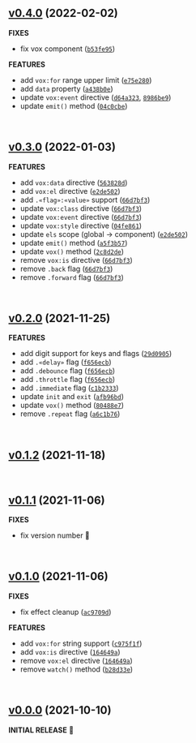 ## [v0.4.0](https://github.com/voxjs/vox/releases/tag/v0.4.0) (2022-02-02)

**FIXES**

* fix vox component ([`b53fe95`](https://github.com/voxjs/vox/commit/b53fe9579763bf7b0a90470612472e014852ca7a))

**FEATURES**

* add `vox:for` range upper limit ([`e75e280`](https://github.com/voxjs/vox/commit/e75e2806d45080c33f6716ba4ce078c087ddd74f))
* add `data` property ([`a438b0e`](https://github.com/voxjs/vox/commit/a438b0e38d0d9a8c21f55e5b7c5f90f6a129a17d))
* update `vox:event` directive ([`d64a323`](https://github.com/voxjs/vox/commit/d64a323394b211c50f415753576b1f81cedc0bb1), [`8986be9`](https://github.com/voxjs/vox/commit/8986be9846a180e8b5b7ce418739c9d3581f2e7b))
* update `emit()` method ([`04c0cbe`](https://github.com/voxjs/vox/commit/04c0cbe7df13a23d6d8736ce7f519cb3a51a7454))

&#8206;

## [v0.3.0](https://github.com/voxjs/vox/releases/tag/v0.3.0) (2022-01-03)

**FEATURES**

* add `vox:data` directive ([`563828d`](https://github.com/voxjs/vox/commit/563828dd1b220a4d7f1f1062081419181c713ba2))
* add `vox:el` directive ([`e2de502`](https://github.com/voxjs/vox/commit/e2de5024f226ae9792b7280656ee103c79c030b7))
* add `.«flag»:«value»` support ([`66d7bf3`](https://github.com/voxjs/vox/commit/66d7bf367fff009d1cdf68cf13b665098fe27ae9))
* update `vox:class` directive ([`66d7bf3`](https://github.com/voxjs/vox/commit/66d7bf367fff009d1cdf68cf13b665098fe27ae9))
* update `vox:event` directive ([`66d7bf3`](https://github.com/voxjs/vox/commit/66d7bf367fff009d1cdf68cf13b665098fe27ae9))
* update `vox:style` directive ([`04fe861`](https://github.com/voxjs/vox/commit/04fe8615c345671a415ee8cde16e837bf09b5418))
* update `els` scope (global &#8594; component) ([`e2de502`](https://github.com/voxjs/vox/commit/e2de5024f226ae9792b7280656ee103c79c030b7))
* update `emit()` method ([`a5f3b57`](https://github.com/voxjs/vox/commit/a5f3b571decedc635ac09ce7398db16ca50c9649))
* update `vox()` method ([`2c8d2de`](https://github.com/voxjs/vox/commit/2c8d2de9dd80f0ec3dc586613584cf908cb232db))
* remove `vox:is` directive ([`66d7bf3`](https://github.com/voxjs/vox/commit/66d7bf367fff009d1cdf68cf13b665098fe27ae9))
* remove `.back` flag ([`66d7bf3`](https://github.com/voxjs/vox/commit/66d7bf367fff009d1cdf68cf13b665098fe27ae9))
* remove `.forward` flag ([`66d7bf3`](https://github.com/voxjs/vox/commit/66d7bf367fff009d1cdf68cf13b665098fe27ae9))

&#8206;

## [v0.2.0](https://github.com/voxjs/vox/releases/tag/v0.2.0) (2021-11-25)

**FEATURES**

* add digit support for keys and flags ([`29d0905`](https://github.com/voxjs/vox/commit/29d09056d554aefee0f20b0353199aebb6620030))
* add `.«delay»` flag ([`f656ecb`](https://github.com/voxjs/vox/commit/f656ecbd3ae1ca56503a027f046c235277604e1e))
* add `.debounce` flag ([`f656ecb`](https://github.com/voxjs/vox/commit/f656ecbd3ae1ca56503a027f046c235277604e1e))
* add `.throttle` flag ([`f656ecb`](https://github.com/voxjs/vox/commit/f656ecbd3ae1ca56503a027f046c235277604e1e))
* add `.immediate` flag ([`c1b2333`](https://github.com/voxjs/vox/commit/c1b23335067a0651358bf006db2411ab38e4b794))
* update `init` and `exit` ([`afb96bd`](https://github.com/voxjs/vox/commit/afb96bda716f6d68ed71d94dc8b79bbba28d973f))
* update `vox()` method ([`80488e7`](https://github.com/voxjs/vox/commit/80488e7662296a597861857a2c06a155c0b318fd))
* remove `.repeat` flag ([`a6c1b76`](https://github.com/voxjs/vox/commit/a6c1b767b1cadd0a7a2eb081c3bd77cdef288704))

&#8206;

## [v0.1.2](https://github.com/voxjs/vox/releases/tag/v0.1.2) (2021-11-18)

&#8206;

## [v0.1.1](https://github.com/voxjs/vox/releases/tag/v0.1.1) (2021-11-06)

**FIXES**

* fix version number 💩

&#8206;

## [v0.1.0](https://github.com/voxjs/vox/releases/tag/v0.1.0) (2021-11-06)

**FIXES**

* fix effect cleanup ([`ac9709d`](https://github.com/voxjs/vox/commit/ac9709db8245293d3bd071885cccc85d2edf5b73))

**FEATURES**

* add `vox:for` string support ([`c975f1f`](https://github.com/voxjs/vox/commit/c975f1f7e6e16f50c32a055407bf50d5c4a339de))
* add `vox:is` directive ([`164649a`](https://github.com/voxjs/vox/commit/164649a1744d647896585eb57c24cefafba687e7))
* remove `vox:el` directive ([`164649a`](https://github.com/voxjs/vox/commit/164649a1744d647896585eb57c24cefafba687e7))
* remove `watch()` method ([`b28d33e`](https://github.com/voxjs/vox/commit/b28d33ebd39d170f3171fc694b6b04549392bfa0))

&#8206;

## [v0.0.0](https://github.com/voxjs/vox/releases/tag/v0.0.0) (2021-10-10)

**INITIAL RELEASE** 🎉
